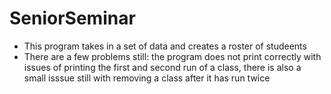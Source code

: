 # SeniorSeminar
- This program takes in a set of data and creates a roster of studeents
- There are a few problems still: the program does not print correctly with issues of printing the first and second run of a class, there is also a small isssue still with removing a class after it has run twice

